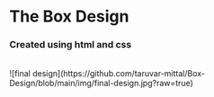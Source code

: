 <h1>The Box Design</h1>
<h3>Created using html and css</h3>
<br>
![final design](https://github.com/taruvar-mittal/Box-Design/blob/main/img/final-design.jpg?raw=true)